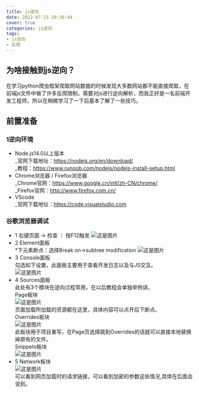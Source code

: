 ```yaml
---
title: js逆向
date: 2022-07-15 10:36:44
cover: true  
categories: js逆向
tags:
- js逆向
- 反爬
---
```


## 为啥接触到js逆向？
在学习python爬虫框架爬取网站数据的时候发现大多数网站都不能直接爬取，在前端js文件中做了许多反爬限制，需要对js进行逆向解析，而我正好是一名前端开发工程师，所以在稍微学习了一下后基本了解了一些技巧。

## 前置准备

### 1逆向环境
- Node.js14.0以上版本  
_官网下载地址：https://nodejs.org/en/download/  
_教程：https://www.runoob.com/nodejs/nodejs-install-setup.html
- Chrome浏览器 / Firefox浏览器  
_Chrome官网：https://www.google.cn/intl/zh-CN/chrome/  
_Firefox官网：http://www.firefox.com.cn/  
- VScode  
_官网下载地址：https://code.visualstudio.com

### 谷歌浏览器调试
- 1 右键页面 -> 检查 ｜ 按F12触发
![这是图片](/img/715/1.png )
- 2 Element面板  
*下元素断点：选择Break on->subtree modification
![这是图片](/img/715/2.png )
- 3 Console面板  
勾选如下设置，此面板主要用于查看开发日志以及与JS交互。  
![这是图片](/img/715/3.png )
- 4 Sources面板  
此处有3个模块在逆向过程常用，在以后教程会单独举例讲。  
Page板块  
![这是图片](/img/715/4.png )  
页面加载所加载的资源都在这里，具体内容可以点开后下断点。  
Overrides板块  
![这是图片](/img/715/5.png )  
此板块用于项目重写，在Page页选择跳到Overrides的话就可以直接本地替换掉原有的文件。  
Snippets板块  
![这是图片](/img/715/6.png )   
- 5 Network板块  
![这是图片](/img/715/7.png )   
可以看到网页加载时的请求链接，可以看到加密的参数这些情况,具体在后面会说到。



